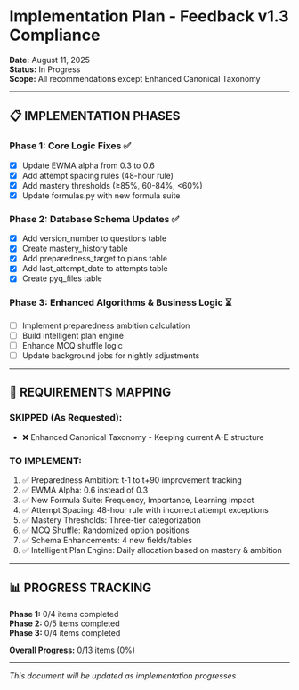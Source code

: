 # Implementation Plan - Feedback v1.3 Compliance

**Date:** August 11, 2025  
**Status:** In Progress  
**Scope:** All recommendations except Enhanced Canonical Taxonomy

---

## 📋 **IMPLEMENTATION PHASES**

### **Phase 1: Core Logic Fixes** ✅
- [x] Update EWMA alpha from 0.3 to 0.6
- [x] Add attempt spacing rules (48-hour rule)
- [x] Add mastery thresholds (≥85%, 60-84%, <60%)
- [x] Update formulas.py with new formula suite

### **Phase 2: Database Schema Updates** ✅
- [x] Add version_number to questions table
- [x] Create mastery_history table
- [x] Add preparedness_target to plans table
- [x] Add last_attempt_date to attempts table
- [x] Create pyq_files table

### **Phase 3: Enhanced Algorithms & Business Logic** ⏳
- [ ] Implement preparedness ambition calculation
- [ ] Build intelligent plan engine
- [ ] Enhance MCQ shuffle logic
- [ ] Update background jobs for nightly adjustments

---

## 🎯 **REQUIREMENTS MAPPING**

### **SKIPPED (As Requested):**
- ❌ Enhanced Canonical Taxonomy - Keeping current A-E structure

### **TO IMPLEMENT:**
1. ✅ Preparedness Ambition: t-1 to t+90 improvement tracking
2. ✅ EWMA Alpha: 0.6 instead of 0.3
3. ✅ New Formula Suite: Frequency, Importance, Learning Impact
4. ✅ Attempt Spacing: 48-hour rule with incorrect attempt exceptions
5. ✅ Mastery Thresholds: Three-tier categorization
6. ✅ MCQ Shuffle: Randomized option positions
7. ✅ Schema Enhancements: 4 new fields/tables
8. ✅ Intelligent Plan Engine: Daily allocation based on mastery & ambition

---

## 📊 **PROGRESS TRACKING**

**Phase 1:** 0/4 items completed  
**Phase 2:** 0/5 items completed  
**Phase 3:** 0/4 items completed  

**Overall Progress:** 0/13 items (0%)

---

*This document will be updated as implementation progresses*